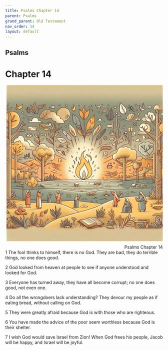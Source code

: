 ```yaml
---
title: Psalms Chapter 14
parent: Psalms
grand_parent: Old Testament
nav_order: 14
layout: default
---
```


## Psalms

# Chapter 14

<div style="clear: both; text-align: right;">
    <img src="/assets/Image/Psalms/500/14.jpg" alt="Psalms Chapter 14" class="chapter-image" style="max-width: 100%; height: auto; float: right; margin: 0 0 10px 10px; padding-left: 10%;">
    <figcaption style="font-size: 14px;">Psalms Chapter 14</figcaption>
</div>
1 The fool thinks to himself, there is no God. They are bad, they do terrible things, no one does good.

2 God looked from heaven at people to see if anyone understood and looked for God.

3 Everyone has turned away, they have all become corrupt; no one does good, not even one.

4 Do all the wrongdoers lack understanding? They devour my people as if eating bread, without calling on God.

5 They were greatly afraid because God is with those who are righteous.

6 You have made the advice of the poor seem worthless because God is their shelter.

7 I wish God would save Israel from Zion! When God frees his people, Jacob will be happy, and Israel will be joyful.


